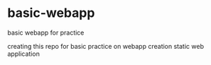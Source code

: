 # basic-webapp
basic webapp for practice

creating this repo for basic practice on webapp creation 
static web application 
